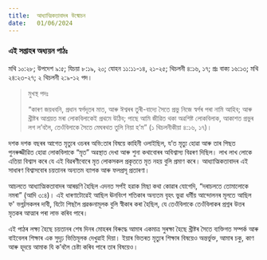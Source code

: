 ```yaml
---
title:  আধ্যাত্মিকতাবাদৰ উন্মোচন
date:   01/06/2024
---
```


### এই সপ্তাহৰ অধ্যয়ন পাঠঃ
মথি ১০:২৮; উপদেশ ৯:৫; যিচয়া ৮:১৯, ২০; যোহন ১১:১১-১৪, ২১-২৫; থিচলনী ৪:১৬, ১৭; প্ৰঃ বাক্য ১৬:১৩; মথি ২৪:২৩-২৭; ২ থিচলনী ২:৯-১২ পদ।

> <p>মুখস্থ পদঃ</p>
> “কাৰণ জয়ধবনি, প্ৰধান স্বৰ্গদূতৰ মাত, আৰু ঈশ্বৰৰ তুৰী-বাদ্যে সৈতে প্ৰভু নিজে স্বৰ্গৰ পৰা নামি আহিব; আৰু খ্ৰীষ্টৰ আশ্ৰয়ত মৰা লোকবিলাকেই প্ৰথমে উঠিব; পাছে আমি জীৱিত থকা অৱশিষ্ট লোকবিলাক, আকাশত প্ৰভুৰ লগ ল’বলৈ, তেওঁবিলাকে সৈতে মেঘৰথত তুলি নিয়া হ’ম” (১ থিচলনীকীয়া ৪:১৬, ১৭)।

দশক দশক বছৰৰ আগেত মৃত্যুৰ ওচৰৰ অভি:তাৰ বিষয়ে কাহিনী ওলাইছিল, য’ত মৃত্যু হোৱা আৰু তাৰ পিছত পুনৰুজ্জীৱিত হোৱা লোকবিলাকে “মৃত” অৱস্থাত দেখা আৰু শুনা কথাবোৰৰ অবিশ্বাস্য বিৱৰণ দিছিল। লাখ লাখ লোকে এতিয়া বিশ্বাস কৰে যে এই বিৱৰণীবোৰে মৃত লোকসকল প্ৰকৃততে মৃত নহয় বুলি প্ৰমাণ কৰে। আধ্যাত্মিকতাবাদৰ এই সাধাৰণ বিশ্বাসবোৰ চয়তানৰ অন্যতম ব্যাপক আৰু ফলপ্ৰসূ প্ৰতাৰণা।

আচলতে আধ্যাত্মিকতাবাদৰ আৰম্ভণি হৈছিল এদনত সৰ্পই হৱাক মিছা কথা কোৱাৰ যোগেদি, “দৰাচলতে তোমালোকে নমৰা” (আদি ৩:৪)। এই ধাৰণাটোৱেই আছিল ঊনবিংশ শতিকাৰ অন্যতম বৃহৎ ভুৱা ধৰ্মীয় আন্দোলনৰ মূলতে আছিল ফ' ভগ্নÏসকলৰ দাবী, যিটো পিছলৈ প্ৰৱঞ্চনামূলক বুলি স্বীকাৰ কৰা হৈছিল, যে তেওঁবিলাকে তেওঁবিলাকৰ প্ৰশ্নৰ উত্তৰ মৃতকৰ আত্মাৰ পৰা লাভ কৰিব পাৰে।

এই পাঠৰ লক্ষ্য হৈছে চয়তানৰ শেষ দিনৰ মোহৰৰ বিৰুদ্ধে আমাৰ একমাত্ৰ সুৰক্ষা হৈছে খ্ৰীষ্টৰ সৈতে ব্যক্তিগত সম্পৰ্ক আৰু বাইবেলৰ শিক্ষাৰ এক সুদৃঢ় ভিত্তিমূলক দেখুৱাই দিয়া। ইয়াৰ ভিতৰত মৃত্যুৰ শিক্ষাৰ বিষয়েও অন্তৰ্ভুক্ত, আমাৰ চকু, কাণ আৰু হূদয়ে আমাক যি ক’বলৈ চেষ্টা কৰিব পাৰে তাৰ বিষয়েও।